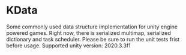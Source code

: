 # KData
Some commonly used data structure implementation for unity engine powered games. Right now, there is serialized multimap, serialized dictionary and task scheduler. Please be sure to run the unit tests frist before usage. Supported unity version: 2020.3.3f1
